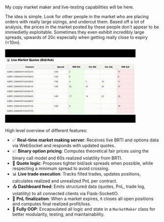 My copy market maker and live-testing capabilities will be here.

The idea is simple. Look for other people in the market who are placing orders with really large sizings, and undercut them. Based off a lot of analysis, the prices in the market posted by these people don't appear to be immiedietly exploitable. Sometimes they even exhibit incredibly large spreads, upwards of 20c especially when getting really close to expiry (<10m). 

![Copy Market Maker](project_images/copy_mm.gif)

High level overview of different features:
* ✅ **Real-time market making server**: Receives live BRTI and options data via WebSocket and responds with updated quotes.
* 📈 **Binary option pricing**: Computes theoretical fair prices using the binary call model and 60s realized volatility from BRTI.
* 🔀 **Quote logic**: Proposes tighter bid/ask spreads when possible, while respecting a minimum spread to avoid crossing.
* 📊 **Live trade execution**: Tracks filled trades, updates positions, calculates realized and unrealized PnL per contract.
* 📤 **Dashboard feed**: Emits structured data (quotes, PnL, trade log, volatility) to all connected clients via Flask-SocketIO.
* 🔁 **PnL finalization**: When a market expires, it closes all open positions and computes final realized profit/loss.
* 🧠 **Fully OOP**: Encapsulated all logic and state in a `MarketMaker` class for better modularity, testing, and maintainability.
